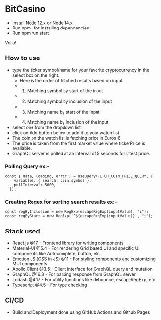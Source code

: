 # BitCasino

- Install Node 12.x or Node 14.x
- Run npm i for installing dependencies
- Run npm run start

Voila!

## How to use

- type the ticker symbol/name for your favorite cryptocurrency in the select box on the right.
  - Here is the order of fetched results based on input
  - 1. Matching symbol by start of the input
  - 2. Matching symbol by inclusion of the input
  - 3. Matching name by start of the input
  - 4. Matching name by inclusion of the input
- select one from the dropdown list
- click on Add button below to add it to your watch list
- The coin on the watch list is fetching price in Euros €.
- The price is taken from the first market value where tickerPrice is available.
- GraphQL server is polled at an interval of 5 seconds for latest price.

### Polling Query ex:-

```
const { data, loading, error } = useQuery(FETCH_COIN_PRICE_QUERY, {
    variables: { search: coin.symbol },
    pollInterval: 5000,
  });
```

### Creating Regex for sorting search results ex:-

```
const regByInclusion = new RegExp(escapeRegExp(inputValue), "i");
const regByStart = new RegExp(`^${escapeRegExp(inputValue)}`, "i");
```

## Stack used

- React.js @17 - Frontend library for writing components
- Material-UI @5.4 - For rendering Grid based UI and specific UI components like Autocomplete, button, etc.
- Emotion JS (CSS in JS) @11 - For styling components and customizing MUI components
- Apollo Client @3.5 - Client interface for GraphQL query and mutation
- GraphQL @16.3 - For parsing response from GraphQL server
- Lodash @4.17 - For utility functions like debounce, escapeRegExp, etc.
- Typescript @4.5 - For type checking

## CI/CD

- Build and Deployment done using GitHub Actions and Github Pages

